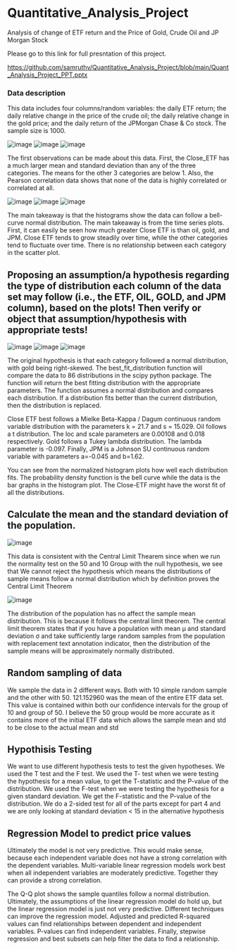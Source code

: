 # Quantitative_Analysis_Project
Analysis of change of ETF return and the Price of Gold, Crude Oil and JP Morgan Stock

Please go to this link for full presntation of this project.

https://github.com/samruthv/Quantitative_Analysis_Project/blob/main/Quant_Analysis_Project_PPT.pptx

### Data description 

This data includes four columns/random variables: the daily ETF return; the daily relative change in the price of the crude oil; the daily relative change in the gold price; and the daily return of the JPMorgan Chase & Co stock. The sample size is 1000. 

![image](https://user-images.githubusercontent.com/24830955/131888172-e10570ea-5cdf-4bf1-a19c-cc27906a2ab3.png)
![image](https://user-images.githubusercontent.com/24830955/131888195-be268f76-c36b-4f56-b79b-05cc2a1dac89.png)
![image](https://user-images.githubusercontent.com/24830955/131888203-231c7324-24df-4206-8872-2d49cd5b01c2.png)

The first observations can be made about this data. First, the Close_ETF has a much larger mean and standard deviation than any of the three categories. The means for the other 3 categories are below 1. Also, the Pearson correlation data shows that none of the data is highly correlated or correlated at all.

![image](https://user-images.githubusercontent.com/24830955/131888629-3ec0dd7d-d21f-4bf2-aac9-22d7327f00b6.png)
![image](https://user-images.githubusercontent.com/24830955/131888671-273a2217-82a9-4886-8ea3-373001e71bc0.png)
![image](https://user-images.githubusercontent.com/24830955/131888708-1b1b6c07-3746-46dc-9ed3-4897a6ed7477.png)

The main takeaway is that the histograms show the data can follow a bell-curve normal distribution.  The main takeaway is from the time series plots. First, it can easily be seen how much greater Close ETF is than oil, gold, and JPM. Close ETF tends to grow steadily over time, while the other categories tend to fluctuate over time. There is no relationship between each category in the scatter plot.

## Proposing an assumption/a hypothesis regarding the type of distribution each column of the data set may follow (i.e., the ETF, OIL, GOLD, and JPM column), based on the plots! Then verify or object that assumption/hypothesis with appropriate tests!

![image](https://user-images.githubusercontent.com/24830955/131889411-d613e97f-b639-42a1-a65a-614d3cd5a02d.png)
![image](https://user-images.githubusercontent.com/24830955/131889463-d4774b44-9a12-4459-ba29-072e3d5dd235.png)
![image](https://user-images.githubusercontent.com/24830955/131889542-98c4d44f-af2c-4c8f-9614-95ee7497000f.png)

The original hypothesis is that each category followed a normal distribution, with gold being right-skewed. The best_fit_distribution function will compare the data to 86 distributions in the scipy python package. The function will return the best fitting distribution with the appropriate parameters.  The function assumes a normal distribution and compares each distribution. If a distribution fits better than the current distribution, then the distribution is replaced.

Close ETF best follows a Mielke Beta-Kappa / Dagum continuous random variable distribution with the parameters k = 21.7  and s = 15.029.  Oil follows a t distribution. The loc and scale parameters are 0.00108 and 0.018 respectively. Gold follows a Tukey lambda distribution. The lambda parameter is -0.097. Finally, JPM is a Johnson SU continuous random variable with parameters a=-0.045 and b=1.62.

You can see from the normalized histogram plots how well each distribution fits.  The probability density function is the bell curve while the data is the bar graphs in the histogram plot. The Close-ETF might have the worst fit of all the distributions.

## Calculate the mean  and the standard deviation  of the population. 

![image](https://user-images.githubusercontent.com/24830955/131891129-633ac13d-0c04-4657-bf76-a4b433f844bd.png)

This data is consistent with the Central Limit Thearem since when we run the normality test on the 50 and 10 Group with the null hypothesis, we see that We cannot reject the hypothesis which means the distributions of sample means follow a normal distribution which by definition proves the Central Limit Theorem

![image](https://user-images.githubusercontent.com/24830955/131891087-718af6c4-6978-41cd-bc75-35192c8f9661.png)

The distribution of the population has no affect the sample mean distribution. This is because it follows the central limit theorem. The central limit theorem states that if you have a population with mean μ and standard deviation σ and take sufficiently large random samples from the population with replacement text annotation indicator, then the distribution of the sample means will be approximately normally distributed.

## Random sampling of data

We sample the data in 2 different ways. Both with 10 simple random sample and the other with 50. 121.152960 was the mean of the entire ETF data set. This value is contained within both our confidence intervals for the group of 10 and group of 50. I believe the 50 group would be more accurate as it contains more of the initial ETF data which allows the sample mean and std to be close to the actual mean and std

## Hypothisis Testing

We want to use different hypothesis tests to test the given hypotheses. We used the T test and the F test. We used the T- test when we were testing the hypothesis for a mean value, to get the T-statistic and the P-value of the distribution. We used the F-test when we were testing the hypothesis for a given standard deviation. We get the F-statistic and the P-value of the distribution. We do a 2-sided test for all of the parts except for part 4 and we are only looking at standard deviation < 15 in the alternative hypothesis

## Regression Model to predict price values

Ultimately the model is not very predictive. This would make sense, because each independent variable does not have a strong correlation with the dependent variables.  Multi-variable linear regression models work best when all independent variables are moderately predictive. Together they can provide a strong correlation.

The Q-Q plot shows the sample quantiles follow a normal distribution.
Ultimately, the assumptions of the linear regression model do hold up, but the linear regression model is just not very predictive.
Different techniques can improve the regression model. Adjusted and predicted R-squared values can find relationships between dependent and independent variables. P-values can find independent variables. Finally, stepwise regression and best subsets can help filter the data to find a relationship.






























